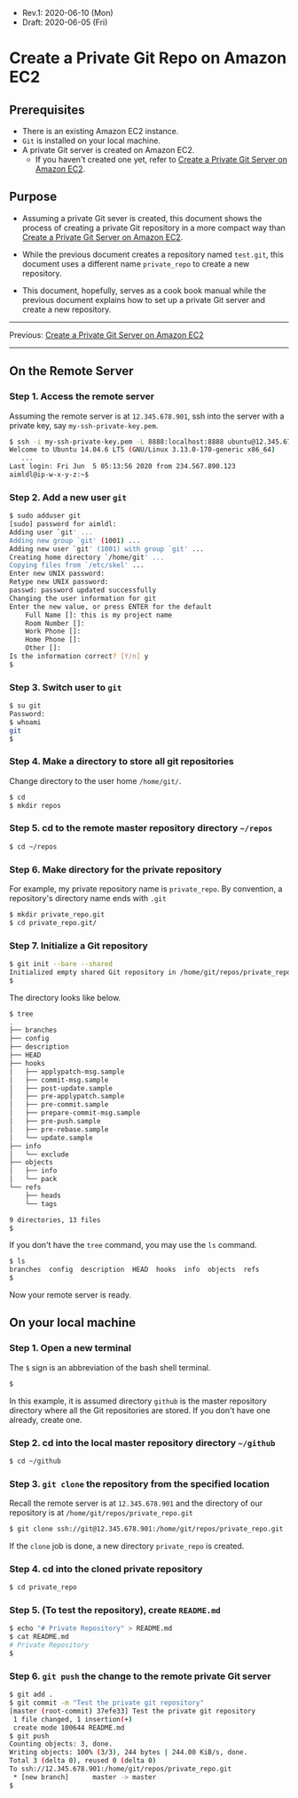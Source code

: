 * Rev.1: 2020-06-10 (Mon)
* Draft: 2020-06-05 (Fri)

# Create a Private Git Repo on Amazon EC2

## Prerequisites

* There is an existing Amazon EC2 instance.
* `Git` is installed on your local machine.
* A private Git server is created on Amazon EC2.
  * If you haven't created one yet, refer to [Create a Private Git Server on Amazon EC2](create_a_private_git_server_on_amazon_ec2.md).

## Purpose

* Assuming a private Git sever is created, this document shows the process of creating a private Git repository in a more compact way than [Create a Private Git Server on Amazon EC2](create_a_private_git_server_on_amazon_ec2.md). 

* While the previous document creates a repository named `test.git`, this document uses a different name `private_repo` to create a new repository.
* This document, hopefully, serves as a cook book manual while the previous document explains how to set up a private Git server and create a new repository.

-----------------

Previous: [Create a Private Git Server on Amazon EC2](create_a_private_git_server_on_amazon_ec2.md)

---------------

## On the Remote Server

### Step 1. Access the remote server

Assuming the remote server is at `12.345.678.901`, ssh into the server with a private key, say `my-ssh-private-key.pem`. 

```bash
$ ssh -i my-ssh-private-key.pem -L 8888:localhost:8888 ubuntu@12.345.678.901
Welcome to Ubuntu 14.04.6 LTS (GNU/Linux 3.13.0-170-generic x86_64)
   ...
Last login: Fri Jun  5 05:13:56 2020 from 234.567.890.123
aimldl@ip-w-x-y-z:~$ 
```
### Step 2. Add a new user `git`
```bash
$ sudo adduser git
[sudo] password for aimldl: 
Adding user `git' ...
Adding new group `git' (1001) ...
Adding new user `git' (1001) with group `git' ...
Creating home directory `/home/git' ...
Copying files from `/etc/skel' ...
Enter new UNIX password: 
Retype new UNIX password: 
passwd: password updated successfully
Changing the user information for git
Enter the new value, or press ENTER for the default
	Full Name []: this is my project name
	Room Number []: 
	Work Phone []: 
	Home Phone []: 
	Other []: 
Is the information correct? [Y/n] y
$
```
### Step 3. Switch user to `git`

```bash
$ su git
Password: 
$ whoami
git
$ 
```
### Step 4. Make a directory to store all git repositories
Change directory to the user home `/home/git/`.
```bash
$ cd
$ mkdir repos
```

### Step 5. cd to the remote master repository directory `~/repos`

```bash
$ cd ~/repos
```

### Step 6. Make directory for the private repository

For example, my private repository name is `private_repo`. By convention, a repository's directory name ends with `.git`

```bash
$ mkdir private_repo.git
$ cd private_repo.git/
```

### Step 7. Initialize a Git repository

```bash
$ git init --bare --shared
Initialized empty shared Git repository in /home/git/repos/private_repo.git/
$
```

The directory looks like below.

```bash
$ tree
.
├── branches
├── config
├── description
├── HEAD
├── hooks
│   ├── applypatch-msg.sample
│   ├── commit-msg.sample
│   ├── post-update.sample
│   ├── pre-applypatch.sample
│   ├── pre-commit.sample
│   ├── prepare-commit-msg.sample
│   ├── pre-push.sample
│   ├── pre-rebase.sample
│   └── update.sample
├── info
│   └── exclude
├── objects
│   ├── info
│   └── pack
└── refs
    ├── heads
    └── tags

9 directories, 13 files
$ 
```

If you don't have the `tree` command, you may use the `ls` command.

```bash
$ ls
branches  config  description  HEAD  hooks  info  objects  refs
$
```

Now your remote server is ready.

## On your local machine

### Step 1. Open a new terminal

The `$` sign is an abbreviation of the bash shell terminal.

```bash
$
```

In this example, it is assumed directory `github` is the master repository directory where all the Git repositories are stored. If you don't have one already, create one.

### Step 2. cd into the local master repository directory `~/github`

```bash
$ cd ~/github
```

### Step 3. `git clone` the repository from the specified location

Recall the remote server is at `12.345.678.901` and the directory of our repository is at `/home/git/repos/private_repo.git` 

```bash
$ git clone ssh://git@12.345.678.901:/home/git/repos/private_repo.git
```

If the `clone` job is done, a new directory `private_repo` is created.

### Step 4. cd into the cloned private repository

```bash
$ cd private_repo
```

### Step 5. (To test the repository), create `README.md`

```bash
$ echo "# Private Repository" > README.md
$ cat README.md
# Private Repository
$
```

### Step 6. `git push` the change to the remote private Git server

```bash
$ git add .
$ git commit -m "Test the private git repository"
[master (root-commit) 37efe33] Test the private git repository
 1 file changed, 1 insertion(+)
 create mode 100644 README.md
$ git push
Counting objects: 3, done.
Writing objects: 100% (3/3), 244 bytes | 244.00 KiB/s, done.
Total 3 (delta 0), reused 0 (delta 0)
To ssh://12.345.678.901:/home/git/repos/private_repo.git
 * [new branch]      master -> master
$ 
```

